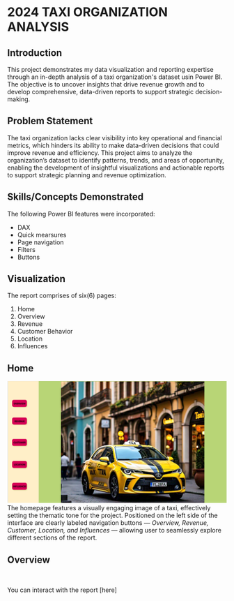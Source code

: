 # 2024 TAXI ORGANIZATION ANALYSIS

## Introduction
This project demonstrates my data visualization and reporting expertise through an in-depth analysis of a taxi organization's dataset usin Power BI. The objective is to uncover insights that drive revenue growth and to develop comprehensive, data-driven reports to support strategic decision-making.

## Problem Statement
The taxi organization lacks clear visibility into key operational and financial metrics, which hinders its ability to make data-driven decisions that could improve revenue and efficiency. This project aims to analyze the organization’s dataset to identify patterns, trends, and areas of opportunity, enabling the development of insightful visualizations and actionable reports to support strategic planning and revenue optimization.

## Skills/Concepts Demonstrated
The following Power BI features were incorporated:
- DAX
- Quick mearsures
- Page navigation
- Filters
- Buttons

## Visualization
The report comprises of six(6) pages:
1. Home
2. Overview
3. Revenue
4. Customer Behavior
5. Location
6. Influences


## Home
![](home_page.png)
The homepage features a visually engaging image of a taxi, effectively setting the thematic tone for the project. Positioned on the left side of the interface are clearly labeled navigation buttons — _Overview, Revenue, Customer, Location, and Influences_ — allowing user to seamlessly explore different sections of the report.


## Overview
![]()

You can interact with the report [here]
